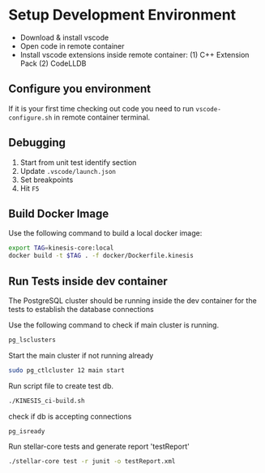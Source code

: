 # Setup Development Environment

- Download & install vscode
- Open code in remote container
- Install vscode extensions inside remote container: (1) C++ Extension Pack (2) CodeLLDB

## Configure you environment

If it is your first time checking out code you need to run `vscode-configure.sh` in remote container terminal.

## Debugging

1. Start from unit test identify section
2. Update `.vscode/launch.json`
3. Set breakpoints
4. Hit `F5`

## Build Docker Image

Use the following command to build a local docker image:

```bash
export TAG=kinesis-core:local
docker build -t $TAG . -f docker/Dockerfile.kinesis
```


## Run Tests inside dev container 

The PostgreSQL cluster should be running inside the dev container for the tests to establish the database connections 

Use the following command to check if main cluster is running.
```bash
pg_lsclusters 
```
Start the main cluster if not running already
```bash
sudo pg_ctlcluster 12 main start 
```
Run script file to create test db. 
```bash
./KINESIS_ci-build.sh
```
check if db is accepting connections
```bash
pg_isready 
```

Run stellar-core tests and generate report 'testReport'
```bash
./stellar-core test -r junit -o testReport.xml
```

